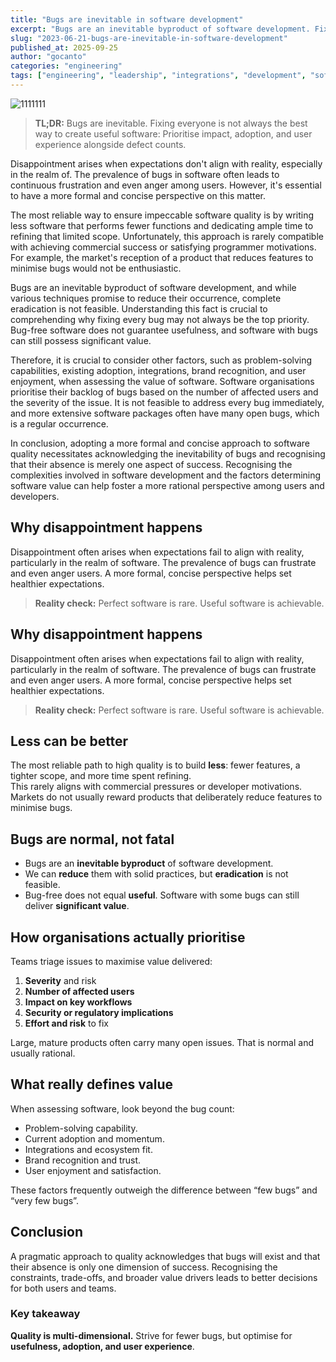 ```yaml
---
title: "Bugs are inevitable in software development"
excerpt: "Bugs are an inevitable byproduct of software development. Fixing every bug isn’t always the top priority because bug-free software doesn’t guarantee usefulness, and software with bugs can still deliver value."
slug: "2023-06-21-bugs-are-inevitable-in-software-development"
published_at: 2025-09-25
author: "gocanto"
categories: "engineering"
tags: ["engineering", "leadership", "integrations", "development", "software"]
---
```


![1111111](https://github.com/user-attachments/assets/1158b596-1651-4b73-99a2-7d06feae9402)

> **TL;DR:** Bugs are inevitable. Fixing everyone is not always the best way to create useful software: Prioritise impact, adoption, and user experience alongside defect counts.

Disappointment arises when expectations don't align with reality, especially in the realm of. The prevalence of bugs in software often leads to continuous frustration and even anger among users. 
However, it's essential to have a more formal and concise perspective on this matter.

The most reliable way to ensure impeccable software quality is by writing less software that performs fewer functions and dedicating ample time to refining that limited scope. Unfortunately, this approach 
is rarely compatible with achieving commercial success or satisfying programmer motivations. For example, the market's reception of a product that reduces features to minimise bugs would not be enthusiastic.

Bugs are an inevitable byproduct of software development, and while various techniques promise to reduce their occurrence, complete eradication is not feasible. Understanding this fact is crucial to 
comprehending why fixing every bug may not always be the top priority. Bug-free software does not guarantee usefulness, and software with bugs can still possess significant value.

Therefore, it is crucial to consider other factors, such as problem-solving capabilities, existing adoption, integrations, brand recognition, and user enjoyment, when assessing the value of software. 
Software organisations prioritise their backlog of bugs based on the number of affected users and the severity of the issue. It is not feasible to address every bug immediately, and more extensive software packages often have many open bugs, which is a regular occurrence.

In conclusion, adopting a more formal and concise approach to software quality necessitates acknowledging the inevitability of bugs and recognising that their absence is merely one aspect of success. 
Recognising the complexities involved in software development and the factors determining software value can help foster a more rational perspective among users and developers.


## Why disappointment happens

Disappointment often arises when expectations fail to align with reality, particularly in the realm of software. The prevalence of bugs can frustrate and even anger users. A more formal, concise perspective helps set healthier expectations.

> **Reality check:** Perfect software is rare. Useful software is achievable.


## Why disappointment happens

Disappointment often arises when expectations fail to align with reality, particularly in the realm of software. The prevalence of bugs can frustrate and even anger users. A more formal, concise perspective helps set healthier expectations.

> **Reality check:** Perfect software is rare. Useful software is achievable.


## Less can be better

The most reliable path to high quality is to build **less**: fewer features, a tighter scope, and more time spent refining.  
This rarely aligns with commercial pressures or developer motivations. Markets do not usually reward products that deliberately reduce features to minimise bugs.

## Bugs are normal, not fatal

-   Bugs are an **inevitable byproduct** of software development.
-   We can **reduce** them with solid practices, but **eradication** is not feasible.
-   Bug-free does not equal **useful**. Software with some bugs can still deliver **significant value**.


## How organisations actually prioritise

Teams triage issues to maximise value delivered:

1.  **Severity** and risk
2.  **Number of affected users**
3.  **Impact on key workflows**
4.  **Security or regulatory implications**
5.  **Effort and risk** to fix

Large, mature products often carry many open issues. That is normal and usually rational.


## What really defines value

When assessing software, look beyond the bug count:

-   Problem-solving capability.
-   Current adoption and momentum.
-   Integrations and ecosystem fit.
-   Brand recognition and trust.
-   User enjoyment and satisfaction.

These factors frequently outweigh the difference between “few bugs” and “very few bugs”.


## Conclusion

A pragmatic approach to quality acknowledges that bugs will exist and that their absence is only one dimension of success. Recognising the constraints, trade-offs, and broader value drivers leads to better decisions for both users and teams.


### Key takeaway

**Quality is multi-dimensional.** Strive for fewer bugs, but optimise for **usefulness, adoption, and user experience**.
